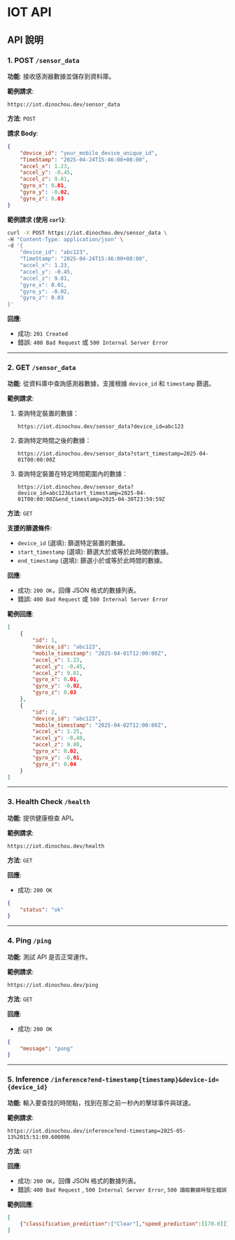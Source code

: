 # IOT API 

## API 說明

### 1. POST `/sensor_data`
**功能**: 接收感測器數據並儲存到資料庫。

**範例請求**:
```URL
https://iot.dinochou.dev/sensor_data
```

**方法**: `POST`

**請求 Body**:
```json
{
    "device_id": "your_mobile_device_unique_id",
    "TimeStamp": "2025-04-24T15:46:00+08:00",
    "accel_x": 1.23,
    "accel_y": -0.45,
    "accel_z": 9.81,
    "gyro_x": 0.01,
    "gyro_y": -0.02,
    "gyro_z": 0.03
}
```

**範例請求 (使用 `curl`)**:
```bash
curl -X POST https://iot.dinochou.dev/sensor_data \
-H "Content-Type: application/json" \
-d '{
    "device_id": "abc123",
    "TimeStamp": "2025-04-24T15:46:00+08:00",
    "accel_x": 1.23,
    "accel_y": -0.45,
    "accel_z": 9.81,
    "gyro_x": 0.01,
    "gyro_y": -0.02,
    "gyro_z": 0.03
}'
```

**回應**:
- 成功: `201 Created`
- 錯誤: `400 Bad Request` 或 `500 Internal Server Error`

---

### 2. GET `/sensor_data`
**功能**: 從資料庫中查詢感測器數據，支援根據 `device_id` 和 `timestamp` 篩選。

**範例請求**:
1. 查詢特定裝置的數據：
   ```URL
   https://iot.dinochou.dev/sensor_data?device_id=abc123
   ```

2. 查詢特定時間之後的數據：
   ```URL
   https://iot.dinochou.dev/sensor_data?start_timestamp=2025-04-01T00:00:00Z
   ```

3. 查詢特定裝置在特定時間範圍內的數據：
   ```URL
   https://iot.dinochou.dev/sensor_data?device_id=abc123&start_timestamp=2025-04-01T00:00:00Z&end_timestamp=2025-04-30T23:59:59Z
   ```

**方法**: `GET`

**支援的篩選條件**:
- `device_id` (選填): 篩選特定裝置的數據。
- `start_timestamp` (選填): 篩選大於或等於此時間的數據。
- `end_timestamp` (選填): 篩選小於或等於此時間的數據。

**回應**:
- 成功: `200 OK`，回傳 JSON 格式的數據列表。
- 錯誤: `400 Bad Request` 或 `500 Internal Server Error`

**範例回應**:
```json
[
    {
        "id": 1,
        "device_id": "abc123",
        "mobile_timestamp": "2025-04-01T12:00:00Z",
        "accel_x": 1.23,
        "accel_y": -0.45,
        "accel_z": 9.81,
        "gyro_x": 0.01,
        "gyro_y": -0.02,
        "gyro_z": 0.03
    },
    {
        "id": 2,
        "device_id": "abc123",
        "mobile_timestamp": "2025-04-02T12:00:00Z",
        "accel_x": 1.25,
        "accel_y": -0.40,
        "accel_z": 9.80,
        "gyro_x": 0.02,
        "gyro_y": -0.01,
        "gyro_z": 0.04
    }
]
```

---

### 3. Health Check `/health`
**功能**: 提供健康檢查 API。

**範例請求**:
```URL
https://iot.dinochou.dev/health
```

**方法**: `GET`

**回應**:
- 成功: `200 OK`
```json
{
    "status": "ok"
}
```

---

### 4. Ping `/ping`
**功能**: 測試 API 是否正常運作。

**範例請求**:
```URL
https://iot.dinochou.dev/ping
```

**方法**: `GET`

**回應**:
- 成功: `200 OK`
```json
{
    "message": "pong"
}
```

---

### 5. Inference `/inference?end-timestamp{timestamp}&device-id={device_id}`
**功能**: 輸入要查找的時間點，找到在那之前一秒內的擊球事件與球速。

**範例請求**:
```URL
https://iot.dinochou.dev/inference?end-timestamp=2025-05-13%2015:51:09.600096
```

**方法**: `GET`

**回應**:
- 成功: `200 OK`，回傳 JSON 格式的數據列表。
- 錯誤: `400 Bad Request` , `500 Internal Server Error`, `500 讀取數據時發生錯誤`

**範例回應**:
```json
[
    {"classification_prediction":["Clear"],"speed_prediction":[[70.0]]}
]
```
